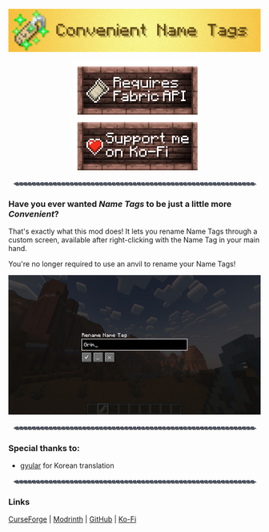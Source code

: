 ![Convenient Name Tags](https://raw.githubusercontent.com/mim1q/ConvenientNameTags/master/projectPageAssets/logo.jpg)

<center>

[![Requires Fabric API](https://raw.githubusercontent.com/mim1q/ModPageAssets/main/badges/fabric-api.png)](https://modrinth.com/mod/fabric-api)
[![Support me on Ko-Fi](https://raw.githubusercontent.com/mim1q/ModPageAssets/main/badges/ko-fi.png)](https://ko-fi.com/mim1q)

</center>

![Chain separator](https://raw.githubusercontent.com/mim1q/ModPageAssets/main/separators/chain.png)

### Have you ever wanted *Name Tags* to be just a little more *Convenient*?

That's exactly what this mod does! It lets you rename Name Tags through a custom screen,
available after right-clicking with the Name Tag in your main hand.

You're no longer required to use an anvil to rename your Name Tags!

![Screenshot](https://raw.githubusercontent.com/mim1q/ConvenientNameTags/master/projectPageAssets/screenshot.jpg)

![Chain separator](https://raw.githubusercontent.com/mim1q/ModPageAssets/main/separators/chain.png)

### Special thanks to:

- [gyular](https://github.com/gyular) for Korean translation

![Chain separator](https://raw.githubusercontent.com/mim1q/ModPageAssets/main/separators/chain.png)

### Links
[CurseForge](https://www.curseforge.com/minecraft/mc-mods/convenient-name-tags) | 
[Modrinth](https://modrinth.com/mod/convenient-name-tags) |
[GitHub](https://github.com/mim1q/ConvenientNameTags) |
[Ko-Fi](https://ko-fi.com/mim1q)
